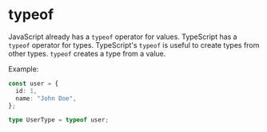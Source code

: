 # typeof

JavaScript already has a `typeof` operator for values. TypeScript has a `typeof` operator for types. TypeScript's `typeof` is useful to create types from other types. `typeof` creates a type from a value.

Example:

```ts
const user = {
  id: 1,
  name: "John Doe",
};

type UserType = typeof user;
```
